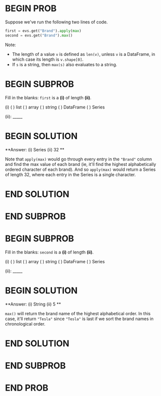 # BEGIN PROB

Suppose we've run the following two lines of code.
​
```py
first = evs.get("Brand").apply(max) 
second = evs.get("Brand").max()
```

Note:

 - The length of a value `v` is defined as `len(v)`, unless `v` is a DataFrame, in which case its length is `v.shape[0]`.
 - If `s` is a string, then `max(s)` also evaluates to a string.

# BEGIN SUBPROB

Fill in the blanks: `first` is a __(i)__ of length __(ii)__.

(i)
( ) list
( ) array
( ) string
( ) DataFrame
( ) Series

(ii): _____

# BEGIN SOLUTION

**Answer: (i) Series (ii) 32 ** 

Note that `apply(max)` would go through every entry in the `"Brand"` column and find the max value of each brand (ie, it'll find the highest alphabetically ordered character of each brand). And so `apply(max)` would return a Series of length 32, where each entry in the Series is a single character.

# END SOLUTION

# END SUBPROB

# BEGIN SUBPROB

Fill in the blanks: `second` is a __(i)__ of length __(ii)__.

(i)
( ) list
( ) array
( ) string
( ) DataFrame
( ) Series

(ii): _____

# BEGIN SOLUTION

**Answer: (i) String (ii) 5 ** 

`max()` will return the brand name of the highest alphabetical order. In this case, it'll return `"Tesla"` since `"Tesla"` is last if we sort the brand names in chronological order.

# END SOLUTION

# END SUBPROB

# END PROB
